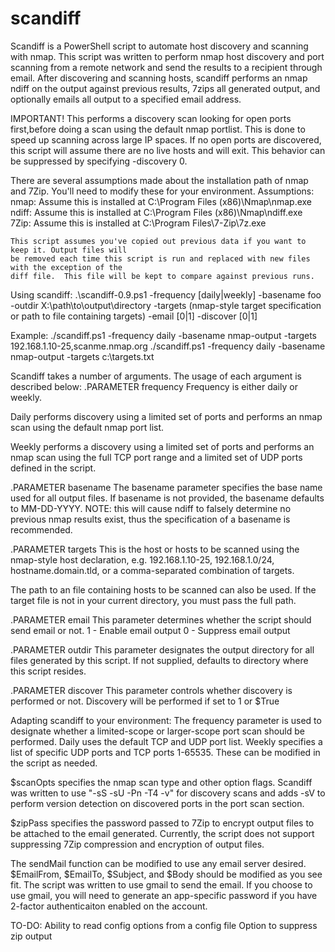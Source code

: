scandiff
========

Scandiff is a PowerShell script to automate host discovery and scanning with nmap.  This script was written to perform nmap host discovery and port scanning from a remote network and send the results to a recipient through email.  After discovering and scanning hosts, scandiff performs an nmap ndiff on the output against previous results, 7zips all generated output, and optionally emails all output to a specified email address.

IMPORTANT! This performs a discovery scan looking for open ports first,before doing a scan using the default nmap portlist. This is done to speed up scanning across large IP spaces. If no open ports are discovered, this script will assume there are no live hosts and will exit.  This behavior can be suppressed by specifying -discovery 0.

There are several assumptions made about the installation path of nmap and 7Zip.  You'll need to modify these for your environment.
Assumptions:
    nmap: Assume this is installed at C:\Program Files (x86)\Nmap\nmap.exe
    ndiff: Assume this is installed at C:\Program Files (x86)\Nmap\ndiff.exe
    7Zip: Assume this is installed at C:\Program Files\7-Zip\7z.exe
        
    This script assumes you've copied out previous data if you want to keep it. Output files will
    be removed each time this script is run and replaced with new files with the exception of the
    diff file.  This file will be kept to compare against previous runs.
    
Using scandiff:
.\scandiff-0.9.ps1 -frequency [daily|weekly] -basename foo -outdir X:\path\to\output\directory -targets (nmap-style target specification or path to file containing targets) -email [0|1] -discover [0|1]

Example:
./scandiff.ps1 -frequency daily -basename nmap-output -targets 192.168.1.10-25,scanme.nmap.org
./scandiff.ps1 -frequency daily -basename nmap-output -targets c:\targets.txt

Scandiff takes a number of arguments.  The usage of each argument is described below:
.PARAMETER frequency
Frequency is either daily or weekly.

Daily performs discovery using a limited set of ports and performs an nmap scan
using the default nmap port list.

Weekly performs a discovery using a limited set of ports and performs an nmap 
scan using the full TCP port range and a limited set of UDP ports defined in
the script.

.PARAMETER basename
The basename parameter specifies the base name used for all output files.  If basename is not provided, the basename defaults to MM-DD-YYYY.  NOTE: this will cause ndiff to falsely determine no previous nmap results exist, thus the specification of a basename is recommended.

.PARAMETER targets
This is the host or hosts to be scanned using the nmap-style host declaration,
e.g. 192.168.1.10-25, 192.168.1.0/24, hostname.domain.tld, or a comma-separated
combination of targets.

The path to an file containing hosts to be scanned can also be used. If the
target file is not in your current directory, you must pass the full path.

.PARAMETER email
This parameter determines whether the script should send email or not.
    1 - Enable email output
    0 - Suppress email output

.PARAMETER outdir
This parameter designates the output directory for all files generated by this script.
If not supplied, defaults to directory where this script resides.

.PARAMETER discover
This parameter controls whether discovery is performed or not.  Discovery will be performed if
set to 1 or $True

Adapting scandiff to your environment:
The frequency parameter is used to designate whether a limited-scope or larger-scope port scan should be performed.  Daily uses the default TCP and UDP port list.  Weekly specifies a list of specific UDP ports and TCP ports 1-65535.  These can be modified in the script as needed.

$scanOpts specifies the nmap scan type and other option flags.  Scandiff was written to use "-sS -sU -Pn -T4 -v" for discovery scans and adds -sV to perform version detection on discovered ports in the port scan section.

$zipPass specifies the password passed to 7Zip to encrypt output files to be attached to the email generated.  Currently, the script does not support suppressing 7Zip compression and encryption of output files.

The sendMail function can be modified to use any email server desired.  $EmailFrom, $EmailTo, $Subject, and $Body should be modified as you see fit.  The script was written to use gmail to send the email.  If you choose to use gmail, you will need to generate an app-specific password if you have 2-factor authenticaiton enabled on the account.

TO-DO:
    Ability to read config options from a config file
    Option to suppress zip output

